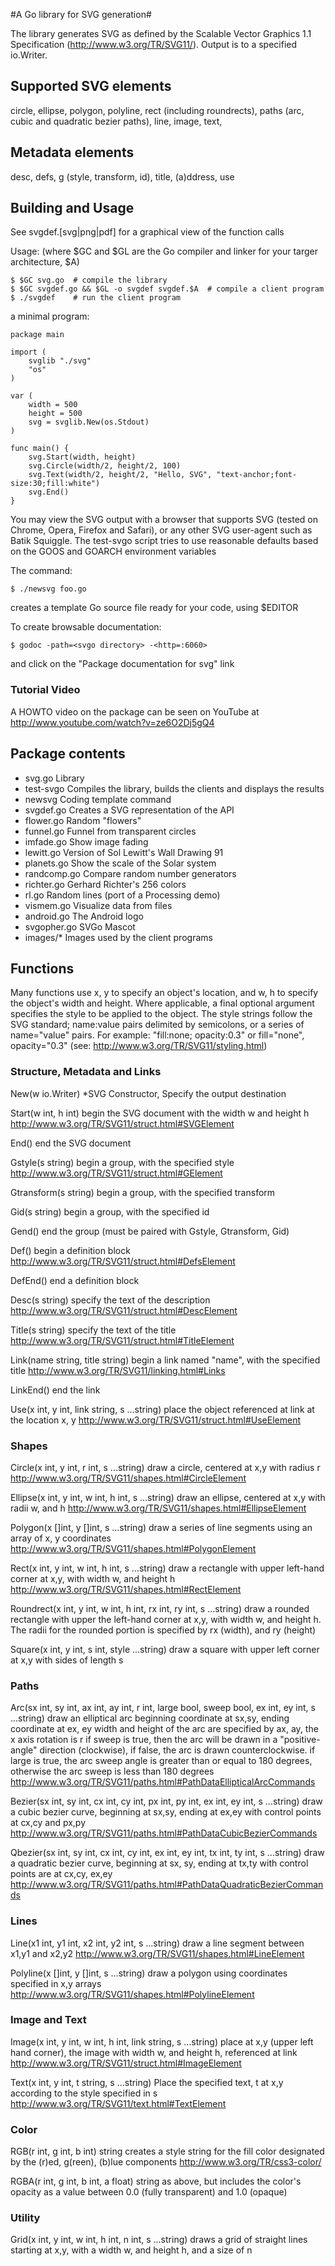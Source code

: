 #A Go library for SVG generation#

The library generates SVG as defined by the Scalable Vector Graphics 1.1 Specification (<http://www.w3.org/TR/SVG11/>). Output is to a specified io.Writer.

## Supported SVG elements ##

 circle, ellipse, polygon, polyline, rect (including roundrects), paths (arc,
 cubic and quadratic bezier paths), line, image, text, 

## Metadata elements ##

 desc, defs, g (style, transform, id), title, (a)ddress, use

## Building and Usage ##

See svgdef.[svg|png|pdf] for a graphical view of the function calls

Usage: (where $GC and $GL are the Go compiler and linker for your targer architecture, $A)

	$ $GC svg.go  # compile the library
	$ $GC svgdef.go && $GL -o svgdef svgdef.$A  # compile a client program
	$ ./svgdef    # run the client program

a minimal program:

	package main
	
	import (
		svglib "./svg"
		"os"
	)
	
	var (
		width = 500
		height = 500
		svg = svglib.New(os.Stdout)
	)
	
	func main() {
		svg.Start(width, height)
		svg.Circle(width/2, height/2, 100)
		svg.Text(width/2, height/2, "Hello, SVG", "text-anchor;font-size:30;fill:white")
		svg.End()
	}


You may view the SVG output with a browser that supports SVG (tested on Chrome, Opera, Firefox and Safari), or any other SVG user-agent such as Batik Squiggle.  The test-svgo script tries to use reasonable defaults based on the GOOS and GOARCH environment variables

The command:

	$ ./newsvg foo.go
   
creates a template Go source file ready for your code, using $EDITOR

To create browsable documentation:

	$ godoc -path=<svgo directory> -<http=:6060>
  
and click on the "Package documentation for svg" link

### Tutorial Video ###

A HOWTO video on the package can be seen on YouTube at <http://www.youtube.com/watch?v=ze6O2Dj5gQ4> 

## Package contents ##

* svg.go        Library
* test-svgo     Compiles the library, builds the clients and displays the results
* newsvg        Coding template command
* svgdef.go     Creates a SVG representation of the API
* flower.go     Random "flowers"
* funnel.go     Funnel from transparent circles
* imfade.go     Show image fading
* lewitt.go     Version of Sol Lewitt's Wall Drawing 91
* planets.go    Show the scale of the Solar system
* randcomp.go   Compare random number generators
* richter.go    Gerhard Richter's 256 colors
* rl.go         Random lines (port of a Processing demo)
* vismem.go     Visualize data from files
* android.go    The Android logo
* svgopher.go		SVGo Mascot
* images/*      Images used by the client programs


## Functions ##

Many functions use x, y to specify an object's location, and w, h to specify the object's width and height.
Where applicable, a final optional argument specifies the style to be applied to the object. 
The style strings follow the SVG standard; name:value pairs delimited by semicolons, or a
series of name="value" pairs.
For example: "fill:none; opacity:0.3" or  fill="none", opacity="0.3" (see: <http://www.w3.org/TR/SVG11/styling.html>)


### Structure, Metadata and Links ###

New(w io.Writer) *SVG
  Constructor, Specify the output destination
  
Start(w int, h int)
  begin the SVG document with the width w and height h
  <http://www.w3.org/TR/SVG11/struct.html#SVGElement>

End()
  end the SVG document         

Gstyle(s string)
  begin a group, with the specified style
  <http://www.w3.org/TR/SVG11/struct.html#GElement>

Gtransform(s string)
  begin a group, with the specified transform

Gid(s string)
  begin a group, with the specified id

Gend()
  end the group (must be paired with Gstyle, Gtransform, Gid)

Def()
  begin a definition block
  <http://www.w3.org/TR/SVG11/struct.html#DefsElement>

DefEnd()
  end a definition block

Desc(s string)
  specify the text of the description
  <http://www.w3.org/TR/SVG11/struct.html#DescElement>

Title(s string)
  specify the text of the title
  <http://www.w3.org/TR/SVG11/struct.html#TitleElement>

Link(name string, title string)
  begin a link named "name", with the specified title
  <http://www.w3.org/TR/SVG11/linking.html#Links>

LinkEnd()
  end the link

Use(x int, y int, link string, s ...string)
  place the object referenced at link at the location x, y
  <http://www.w3.org/TR/SVG11/struct.html#UseElement>

### Shapes ###

Circle(x int, y int, r int, s ...string)
  draw a circle, centered at x,y with radius r
  <http://www.w3.org/TR/SVG11/shapes.html#CircleElement>
  
Ellipse(x int, y int, w int, h int, s ...string)
  draw an ellipse, centered at x,y with radii w, and h
  <http://www.w3.org/TR/SVG11/shapes.html#EllipseElement>

Polygon(x []int, y []int, s ...string)
  draw a series of line segments using an array of x, y coordinates
  <http://www.w3.org/TR/SVG11/shapes.html#PolygonElement>

Rect(x int, y int, w int, h int, s ...string)
  draw a rectangle with upper left-hand corner at x,y, with width w, and height h
  <http://www.w3.org/TR/SVG11/shapes.html#RectElement>

Roundrect(x int, y int, w int, h int, rx int, ry int, s ...string)
  draw a rounded rectangle with upper the left-hand corner at x,y, 
  with width w, and height h. The radii for the rounded portion 
  is specified by rx (width), and ry (height)
  
Square(x int, y int, s int, style ...string)
  draw a square with upper left corner at x,y with sides of length s

### Paths ###

Arc(sx int, sy int, ax int, ay int, r int, large bool, sweep bool, ex int, ey int, s ...string)
  draw an elliptical arc beginning coordinate at sx,sy, ending coordinate at ex, ey
  width and height of the arc are specified by ax, ay, the x axis rotation is r
  if sweep is true, then the arc will be drawn in a "positive-angle" direction (clockwise), if false,
  the arc is drawn counterclockwise.
  if large is true, the arc sweep angle is greater than or equal to 180 degrees, 
  otherwise the arc sweep is less than 180 degrees
  <http://www.w3.org/TR/SVG11/paths.html#PathDataEllipticalArcCommands>

Bezier(sx int, sy int, cx int, cy int, px int, py int, ex int, ey int, s ...string)
  draw a cubic bezier curve, beginning at sx,sy, ending at ex,ey
  with control points at cx,cy and px,py
  <http://www.w3.org/TR/SVG11/paths.html#PathDataCubicBezierCommands>

Qbezier(sx int, sy int, cx int, cy int, ex int, ey int, tx int, ty int, s ...string)
  draw a quadratic bezier curve, beginning at sx, sy, ending at tx,ty
  with control points are at cx,cy, ex,ey
  <http://www.w3.org/TR/SVG11/paths.html#PathDataQuadraticBezierCommands>

### Lines ###

Line(x1 int, y1 int, x2 int, y2 int, s ...string)
  draw a line segment between x1,y1 and x2,y2
  <http://www.w3.org/TR/SVG11/shapes.html#LineElement>
  
Polyline(x []int, y []int, s ...string)
  draw a polygon using coordinates specified in x,y arrays
  <http://www.w3.org/TR/SVG11/shapes.html#PolylineElement>

### Image and Text ###

Image(x int, y int, w int, h int, link string, s ...string) 
  place at x,y (upper left hand corner), the image with width w, and height h, referenced at link
  <http://www.w3.org/TR/SVG11/struct.html#ImageElement>

Text(x int, y int, t string, s ...string)
  Place the specified text, t at x,y according to the style specified in s
  <http://www.w3.org/TR/SVG11/text.html#TextElement>

### Color ###

RGB(r int, g int, b int) string 
  creates a style string for the fill color designated 
  by the (r)ed, g(reen), (b)lue components
  <http://www.w3.org/TR/css3-color/>
  
RGBA(r int, g int, b int, a float) string
  as above, but includes the color's opacity as a value
  between 0.0 (fully transparent) and 1.0 (opaque)

### Utility ###

Grid(x int, y int, w int, h int, n int, s ...string)
  draws a grid of straight lines starting at x,y, with a width w, and height h, and a size of n
